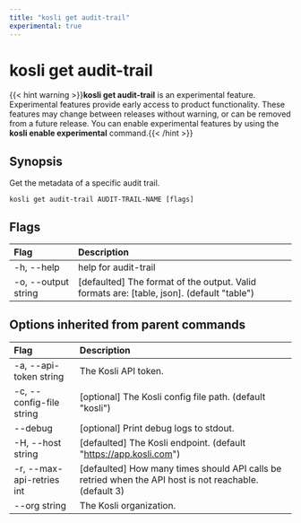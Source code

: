 ```yaml
---
title: "kosli get audit-trail"
experimental: true
---
```


# kosli get audit-trail

{{< hint warning >}}**kosli get audit-trail** is an experimental feature. 
Experimental features provide early access to product functionality. These features may change between releases without warning, or can be removed from a future release.
You can enable experimental features by using the **kosli enable experimental** command.{{< /hint >}}
## Synopsis

Get the metadata of a specific audit trail.

```shell
kosli get audit-trail AUDIT-TRAIL-NAME [flags]
```

## Flags
| Flag | Description |
| :--- | :--- |
|    -h, --help  |  help for audit-trail  |
|    -o, --output string  |  [defaulted] The format of the output. Valid formats are: [table, json]. (default "table")  |


## Options inherited from parent commands
| Flag | Description |
| :--- | :--- |
|    -a, --api-token string  |  The Kosli API token.  |
|    -c, --config-file string  |  [optional] The Kosli config file path. (default "kosli")  |
|        --debug  |  [optional] Print debug logs to stdout.  |
|    -H, --host string  |  [defaulted] The Kosli endpoint. (default "https://app.kosli.com")  |
|    -r, --max-api-retries int  |  [defaulted] How many times should API calls be retried when the API host is not reachable. (default 3)  |
|        --org string  |  The Kosli organization.  |


